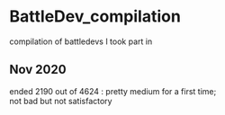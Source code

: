 # BattleDev_compilation
compilation of battledevs I took part in

## Nov 2020
ended 2190 out of 4624 : pretty medium for a first time;\
  not bad but not satisfactory
